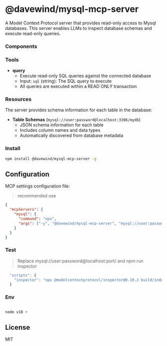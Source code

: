 # @davewind/mysql-mcp-server


A Model Context Protocol server that provides read-only access to Mysql databases. This server enables LLMs to inspect database schemas and execute read-only queries.


### Components

### Tools

- **query**
  - Execute read-only SQL queries against the connected database
  - Input: `sql` (string): The SQL query to execute
  - All queries are executed within a READ ONLY transaction

### Resources

The server provides schema information for each table in the database:

- **Table Schemas** (`mysql://user:password@localhost:3306/mydb`)
  - JSON schema information for each table
  - Includes column names and data types
  - Automatically discovered from database metadata


### Install
```bash
npm install @davewind/mysql-mcp-server -g
```

## Configuration
MCP settings configuration file:

> recommended use

```json
{
  "mcpServers": {
    "mysql": {
      "command": "npx",
      "args": ["-y", "@davewind/mysql-mcp-server", "mysql://user:password@localhost:port/database"],
    }
  }
}
```



### Test
>  Replace mysql://user:password@localhost:port/  and npm run inspector
```js
  "scripts": {
    "inspector": "npx @modelcontextprotocol/inspector@0.10.2 build/index.js mysql://user:password@localhost:port/
  }
```


### Env

```js

node v18 +

```

## License

MIT
